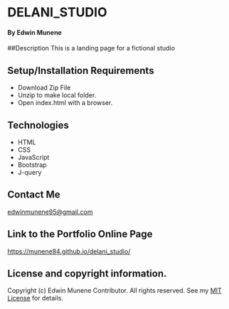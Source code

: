 # DELANI_STUDIO
#### By Edwin Munene

##Description
This is a landing page for a fictional studio 

## Setup/Installation Requirements
* Download Zip File
* Unzip to make local folder.
* Open index.html with a browser.

## Technologies
* HTML
* CSS
* JavaScript
* Bootstrap
* J-query

## Contact Me
edwinmunene95@gmail.com

## Link to the Portfolio Online Page
https://munene84.github.io/delani_studio/
## License and copyright information.
Copyright (c) Edwin Munene Contributor. All rights reserved. See my [MIT License](https://github.com/Munene84/delani_studio/blob/master/LICENSE.txt) for details.
